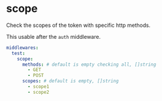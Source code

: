# scope

Check the scopes of the token with specific http methods.

This usable after the `auth` middleware.

```yaml
middlewares:
  test:
    scope:
      methods: # default is empty checking all, []string
        - GET
        - POST
      scopes: # default is empty, []string
        - scope1
        - scope2
```
